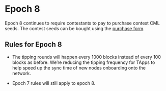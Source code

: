 # Epoch 8

Epoch 8 continues to require contestants to pay to purchase contest CML seeds. The contest seeds can be bought using the [purchase form](https://forms.gle/9McACwtEeyX4GXov6).

## Rules for Epoch 8

- The tipping rounds will happen every 1000 blocks instead of every 100 blocks as before. We’re reducing the tipping frequency for TApps to help speed up the sync time of new nodes onboarding onto the network.

- Epoch 7 rules will still apply to epoch 8. 